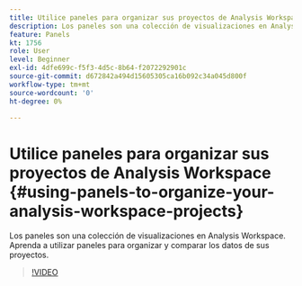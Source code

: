 ```yaml
---
title: Utilice paneles para organizar sus proyectos de Analysis Workspace
description: Los paneles son una colección de visualizaciones en Analysis Workspace. Aprenda a utilizar paneles para organizar y comparar los datos de sus proyectos.
feature: Panels
kt: 1756
role: User
level: Beginner
exl-id: 4dfe699c-f5f3-4d5c-8b64-f2072292901c
source-git-commit: d672842a494d15605305ca16b092c34a045d800f
workflow-type: tm+mt
source-wordcount: '0'
ht-degree: 0%

---
```


# Utilice paneles para organizar sus proyectos de Analysis Workspace {#using-panels-to-organize-your-analysis-workspace-projects}

Los paneles son una colección de visualizaciones en Analysis Workspace. Aprenda a utilizar paneles para organizar y comparar los datos de sus proyectos.

>[!VIDEO](https://video.tv.adobe.com/v/23388/?quality=12&learn=on)
